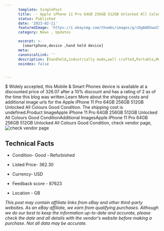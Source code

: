 ```yaml
---
      template: SinglePost
      title: -- Apple iPhone 11 Pro 64GB 256GB 512GB Unlocked All Colours Good Condition
      status: Published
      date: '2023-02-11'
      featuredImage: 'https://i.ebayimg.com/thumbs/images/g/cDgAAOSwaI9h3XSA/s-l225.jpg'
      category: News , Updates

      excerpt: >-
        [smartphone,device ,hand held device]
      meta:
      canonicalLink: ''
      description: [handheld,industrially made,well crafted,Portable,Mobile,Compact,Convenient,Lightweight,Maneuverable,Man-portable,Miniature,Carriable,Hand-held,Light,Holdable,Transportable,Mobile device,Pocket-sized,On-the-go,Wireless,Cordless,Compact size,Convenient size, smartphone,device ,hand held device]
      noindex: false

        
---
```

$
    Widely accepted, this Mobile & Smart Phones device is available at a discounted price of 326.07 after a 10% discount and has a rating of 2 as of the time this blog was written.Learn More about the shipping costs and additional image urls for the Apple iPhone 11 Pro 64GB 256GB 512GB Unlocked All Colours Good Condition. The shipping cost is undefined.Product ImageApple iPhone 11 Pro 64GB 256GB 512GB Unlocked All Colours Good ConditionAdditional ImagesApple iPhone 11 Pro 64GB 256GB 512GB Unlocked All Colours Good Condition, check vendor page, ![check vendor page](https://origin-galleryplus.ebayimg.com/ws/web/265495435187_2_0_1/225x225.jpg,https://origin-galleryplus.ebayimg.com/ws/web/265495435187_3_0_1/225x225.jpg,https://origin-galleryplus.ebayimg.com/ws/web/265495435187_4_0_1/225x225.jpg,https://origin-galleryplus.ebayimg.com/ws/web/265495435187_5_0_1/225x225.jpg)
    
    

 ## Technical Facts 



     
      

 - Condition- Good - Refurbished 


      

 - Listed Price- 362.30 


      

 - Currency- USD 


      

 - Feedback score - 87623 


      

 - Location - GB 


      
      

 *_This post may contain affiliate links from eBay and other third-party websites. As an eBay affiliate, we earn from qualifying purchases. Although we do our best to keep the information up-to-date and accurate, please check the date and all details with the vendor's website before making a purchase. Not all data may be accurate._*



    
    
    
    
    